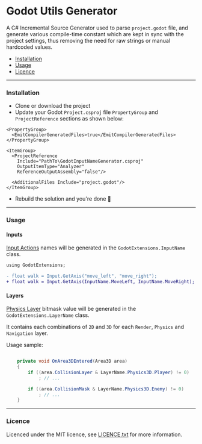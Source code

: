 Godot Utils Generator
===
A C# Incremental Source Generator used to parse `project.godot` file,
and generate various compile-time constant which are kept in sync with the project settings,
thus removing the need for raw strings or manual hardcoded values.

- [Installation](#installation)
- [Usage](#usage)
- [Licence](#licence)

---
### Installation

- Clone or download the project
- Update your Godot `Project.csproj` file `PropertyGroup` and `ProjectReference` sections as shown below:
```csproj
<PropertyGroup>
  <EmitCompilerGeneratedFiles>true</EmitCompilerGeneratedFiles>
</PropertyGroup>

<ItemGroup>
  <ProjectReference 
    Include="PathTo\GodotInputNameGenerator.csproj"
    OutputItemType="Analyzer"
    ReferenceOutputAssembly="false"/>
    
  <AdditionalFiles Include="project.godot"/>
</ItemGroup>
```
- Rebuild the solution and you're done 🥳

---
### Usage

#### Inputs

[Input Actions](https://docs.godotengine.org/en/stable/tutorials/inputs/input_examples.html#inputmap) names will be generated in the `GodotExtensions.InputName` class.

```diff 
using GodotExtensions;

- float walk = Input.GetAxis("move_left", "move_right");
+ float walk = Input.GetAxis(InputName.MoveLeft, InputName.MoveRight);
```

#### Layers

[Physics Layer](https://docs.godotengine.org/en/stable/tutorials/physics/physics_introduction.html#collision-layers-and-masks) bitmask value will be generated in the `GodotExtensions.LayerName` class.

It contains each combinations of `2D` and `3D` for each `Render`, `Physics` and `Navigation` layer.

Usage sample:
```cs

    private void OnArea3DEntered(Area3D area)
    {
        if ((area.CollisionLayer & LayerName.Physics3D.Player) != 0)
            ; // ...

        if ((area.CollisionMask & LayerName.Physics3D.Enemy) != 0)
            ; // ...
    }
```
---
### Licence

Licenced under the MIT licence, see [LICENCE.txt](https://github.com/tokikostudio/GodotInputNameGenerator/blob/main/LICENSE) for more information.


